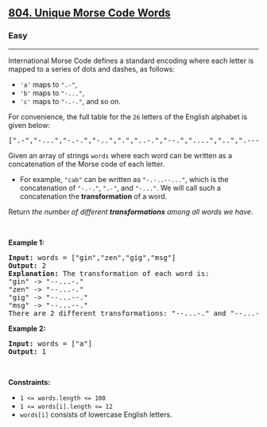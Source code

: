 <h2><a href="https://leetcode.com/problems/unique-morse-code-words/">804. Unique Morse Code Words</a></h2><h3>Easy</h3><hr><div style="user-select: auto;"><p style="user-select: auto;">International Morse Code defines a standard encoding where each letter is mapped to a series of dots and dashes, as follows:</p>

<ul style="user-select: auto;">
	<li style="user-select: auto;"><code style="user-select: auto;">'a'</code> maps to <code style="user-select: auto;">".-"</code>,</li>
	<li style="user-select: auto;"><code style="user-select: auto;">'b'</code> maps to <code style="user-select: auto;">"-..."</code>,</li>
	<li style="user-select: auto;"><code style="user-select: auto;">'c'</code> maps to <code style="user-select: auto;">"-.-."</code>, and so on.</li>
</ul>

<p style="user-select: auto;">For convenience, the full table for the <code style="user-select: auto;">26</code> letters of the English alphabet is given below:</p>

<pre style="user-select: auto;">[".-","-...","-.-.","-..",".","..-.","--.","....","..",".---","-.-",".-..","--","-.","---",".--.","--.-",".-.","...","-","..-","...-",".--","-..-","-.--","--.."]</pre>

<p style="user-select: auto;">Given an array of strings <code style="user-select: auto;">words</code> where each word can be written as a concatenation of the Morse code of each letter.</p>

<ul style="user-select: auto;">
	<li style="user-select: auto;">For example, <code style="user-select: auto;">"cab"</code> can be written as <code style="user-select: auto;">"-.-..--..."</code>, which is the concatenation of <code style="user-select: auto;">"-.-."</code>, <code style="user-select: auto;">".-"</code>, and <code style="user-select: auto;">"-..."</code>. We will call such a concatenation the <strong style="user-select: auto;">transformation</strong> of a word.</li>
</ul>

<p style="user-select: auto;">Return <em style="user-select: auto;">the number of different <strong style="user-select: auto;">transformations</strong> among all words we have</em>.</p>

<p style="user-select: auto;">&nbsp;</p>
<p style="user-select: auto;"><strong class="example" style="user-select: auto;">Example 1:</strong></p>

<pre style="user-select: auto;"><strong style="user-select: auto;">Input:</strong> words = ["gin","zen","gig","msg"]
<strong style="user-select: auto;">Output:</strong> 2
<strong style="user-select: auto;">Explanation:</strong> The transformation of each word is:
"gin" -&gt; "--...-."
"zen" -&gt; "--...-."
"gig" -&gt; "--...--."
"msg" -&gt; "--...--."
There are 2 different transformations: "--...-." and "--...--.".
</pre>

<p style="user-select: auto;"><strong class="example" style="user-select: auto;">Example 2:</strong></p>

<pre style="user-select: auto;"><strong style="user-select: auto;">Input:</strong> words = ["a"]
<strong style="user-select: auto;">Output:</strong> 1
</pre>

<p style="user-select: auto;">&nbsp;</p>
<p style="user-select: auto;"><strong style="user-select: auto;">Constraints:</strong></p>

<ul style="user-select: auto;">
	<li style="user-select: auto;"><code style="user-select: auto;">1 &lt;= words.length &lt;= 100</code></li>
	<li style="user-select: auto;"><code style="user-select: auto;">1 &lt;= words[i].length &lt;= 12</code></li>
	<li style="user-select: auto;"><code style="user-select: auto;">words[i]</code> consists of lowercase English letters.</li>
</ul>
</div>